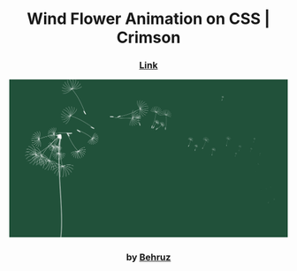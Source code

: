 <div align="center">

# Wind Flower Animation on CSS | Crimson

### <a href="https://flowersanimation.netlify.app">Link</a>

<img src="admin/base.png">

### by <a href="https://github.com/Behruzbek1212">Behruz</a>

</div>
